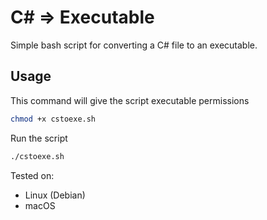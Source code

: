 # C# => Executable
Simple bash script for converting a C# file to an executable.

## Usage
This command will give the script executable permissions
```bash
chmod +x cstoexe.sh
```

Run the script
```bash
./cstoexe.sh
```

Tested on:
- Linux (Debian)
- macOS